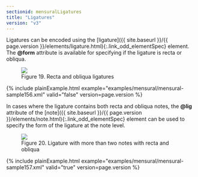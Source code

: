 ```yaml
---
sectionid: mensuralLigatures
title: "Ligatures"
version: "v3"
---
```





Ligatures can be encoded using the [ligature]({{ site.baseurl }}/{{ page.version }}/elements/ligature.html){:.link_odd_elementSpec} element. The
**@form** attribute is available for specifying if the ligature is recta or
obliqua.


<figure class="figure"><img src="{{ site.baseurl }}/Images/modules/mensural/ex_ligatures01.png" class="img-responsive"><figcaption class="figure-caption">Figure 19. Recta and obliqua ligatures</figcaption>
</figure>

{% include plainExample.html example="examples/mensural/mensural-sample156.xml" valid="false" version=page.version %}


In cases where the ligature contains both recta and obliqua notes, the **@lig**
attribute of the [note]({{ site.baseurl }}/{{ page.version }}/elements/note.html){:.link_odd_elementSpec} element can be used to specify the form of the
ligature at the note level.



<figure class="figure"><img src="{{ site.baseurl }}/Images/modules/mensural/ex_ligatures02.png" class="img-responsive"><figcaption class="figure-caption">Figure 20. Ligature with more than two notes with recta and obliqua</figcaption>
</figure>

{% include plainExample.html example="examples/mensural/mensural-sample157.xml" valid="true" version=page.version %}




